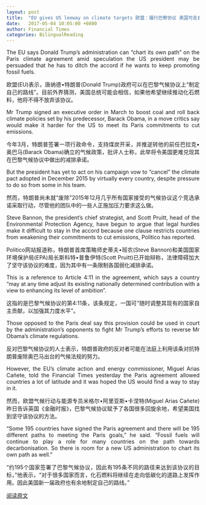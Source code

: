 ```yaml
---
layout: post
title:  "EU gives US leeway on climate targets 欧盟：履行巴黎协议 美国可走自己的路"
date:   2017-05-04 10:05:00 +0800
author: Financial Times
categories: BilingualReading
---
```


<p align="justify">
The EU says Donald Trump’s administration can “chart its own path” on the Paris climate agreement amid speculation the US president may be persuaded that he has to ditch the accord if he wants to keep promoting fossil fuels.
</p>
<p align="justify">
欧盟(EU)表示，唐纳德•特朗普(Donald Trump)政府可以在巴黎气候协议上“制定自己的路线”。目前外界猜测，美国总统可能会相信，如果他希望继续推动化石燃料，他将不得不放弃该协议。
</p>
<p align="justify">
Mr Trump signed an executive order in March to boost coal and roll back climate policies set by his predecessor, Barack Obama, in a move critics say would make it harder for the US to meet its Paris commitments to cut emissions.
</p>
<p align="justify">
今年3月，特朗普签署一项行政命令，支持煤炭开采，并推逆转他的前任巴拉克•奥巴马(Barack Obama)确立的气候政策，批评人士称，此举将令美国更难兑现其在巴黎气候协议中做出的减排承诺。
</p>
<p align="justify">
But the president has yet to act on his campaign vow to “cancel” the climate pact adopted in December 2015 by virtually every country, despite pressure to do so from some in his team.
</p>
<p align="justify">
然而，特朗普尚未就“废除”2015年12月几乎所有国家接受的气候协议这个竞选承诺采取行动，尽管他的团队中的一些人正施加压力要求这么做。
</p>
<p align="justify">
Steve Bannon, the president’s chief strategist, and Scott Pruitt, head of the Environmental Protection Agency, have begun to argue that legal hurdles make it difficult to stay in the accord because one clause restricts countries from weakening their commitments to cut emissions, Politico has reported.
</p>
<p align="justify">
Politico网站报道称，特朗普首席策略师史蒂夫•班农(Steve Bannon)和美国国家环境保护局(EPA)局长斯科特•普鲁伊特(Scott Pruitt)已开始辩称，法律障碍加大了坚守该协议的难度，因为其中有一条限制各国弱化减排承诺。
</p>
<p align="justify">
This is a reference to Article 4:11 in the agreement, which says a country “may at any time adjust its existing nationally determined contribution with a view to enhancing its level of ambition”.
</p>
<p align="justify">
这指的是巴黎气候协议的第4:11条，该条规定，一国可“随时调整其现有的国家自主贡献，以加强其力度水平”。
</p>
<p align="justify">
Those opposed to the Paris deal say this provision could be used in court by the administration’s opponents to fight Mr Trump’s efforts to reverse Mr Obama’s climate regulations.
</p>
<p align="justify">
反对巴黎气候协议的人士表示，特朗普政府的反对者可能在法庭上利用该条对抗特朗普废除奥巴马出台的气候法规的努力。
</p>
<p align="justify">
However, the EU’s climate action and energy commissioner, Miguel Arias Cañete, told the Financial Times yesterday the Paris agreement allowed countries a lot of latitude and it was hoped the US would find a way to stay in it.
</p>
<p align="justify">
然而，欧盟气候行动与能源专员米格尔•阿里亚斯•卡涅特(Miguel Arias Cañete)昨日告诉英国《金融时报》，巴黎气候协议赋予了各国很多回旋余地，希望美国找到坚守该协议的方法。
</p>
<p align="justify">
“Some 195 countries have signed the Paris agreement and there will be 195 different paths to meeting the Paris goals,” he said. “Fossil fuels will continue to play a role for many countries on the path towards decarbonisation. So there is room for a new US administration to chart its own path as well.”
</p>
<p align="justify">
“约195个国家签署了巴黎气候协议，因此有195条不同的路径来达到该协议的目标，”他表示，“对于很多国家而言，化石燃料将继续在走向低碳化的道路上发挥作用。因此美国新一届政府也有余地制定自己的路线。”
</p>

[阅读原文](http://www.ftchinese.com/story/001072440/ce#adchannelID=1100)